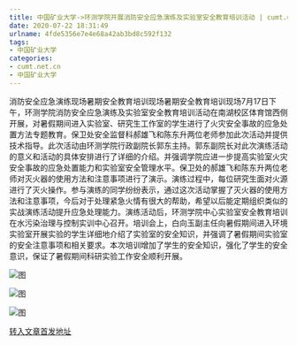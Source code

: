 ```yaml
---
title: 中国矿业大学->环测学院开展消防安全应急演练及实验室安全教育培训活动 | cumt.net.cn
date: 2020-07-22 18:31:49
urlname: 4fde5356e7e4e68a42ab3bd8c592f132
tags: 
- 中国矿业大学
categories:
- cumt.net.cn
- 中国矿业大学
---
```

消防安全应急演练现场暑期安全教育培训现场暑期安全教育培训现场7月17日下午，环测学院消防安全应急演练及实验室安全教育培训活动在南湖校区体育馆西侧开展，对暑假期间进入实验室、研究生工作室的学生进行了火灾安全事故的应急处置方法专题教育。保卫处安全监督科郝雄飞和陈东升两位老师参加此次活动并提供技术指导。此次活动由环测学院行政副院长郭东主持。郭东副院长对此次演练活动的意义和活动的具体安排进行了详细的介绍。并强调学院应进一步提高实验室火灾安全事故的应急处置能力和实验室安全管理水平。保卫处的郝雄飞和陈东升两位老师对灭火器的使用方法和注意事项进行了演示。演练过程中，每位研究生面对火源进行了灭火操作。参与演练的同学纷纷表示，通过这次活动掌握了灭火器的使用方法和注意事项，今后对于处理紧急火情有很大的帮助，希望以后能定期组织类似的实战演练活动提升应急处理能力。演练活动后，环测学院中心实验室安全教育培训在水污染治理与控制实训中心召开。培训会上，白向玉副主任向暑假期间进入环境实验室开展实验的学生详细地介绍了实验室的安全知识，并强调了暑假期间实验室的安全注意事项和相关要求。本次培训增加了学生的安全知识，强化了学生的安全意识，保证了暑假期间科研实验工作安全顺利开展。

![图](http://xwzx.cumt.edu.cn/_upload/article/images/9b/43/c9570a404656a5936a44f842c8fe/d3aad78f-e501-47ee-93cb-4e40c8d812a7.jpg)

![图](http://xwzx.cumt.edu.cn/_upload/article/images/9b/43/c9570a404656a5936a44f842c8fe/da0176bd-e441-4b53-bc7f-63213e06d894.jpg)

![图](http://xwzx.cumt.edu.cn/_upload/article/images/9b/43/c9570a404656a5936a44f842c8fe/e43c8700-47fb-4268-bdb1-dcb5c78d0c5d.jpg)

[转入文章首发地址](http://xwzx.cumt.edu.cn/bb/03/c523a572163/page.htm)